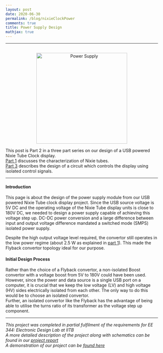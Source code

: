 ```yaml
---
layout: post
date: 2020-06-30
permalink: /blog/nixieClockPower
comments: true
title: Power Supply Design
mathjax: true
---
```


***
<p align="center">
  <br>
  <img src="{{site.baseurl}}/assets/images/power_supply.jpg" alt="Power Supply" height='300'/>
</p>

This post is Part 2 in a three part series on our design of a USB powered Nixie Tube Clock display. <br>
[Part 1]({{site.baseurl}}/blog/nixieClock) discusses the characterization of Nixie tubes. <br>
[Part 3]({{site.baseurl}}/blog/nixieClockController) describes the design of a circuit which controls the display using isolated control signals.

***

#### **Introduction**
This page is about the design of the power supply module from our USB powered Nixie Tube clock display project. Since the USB source voltage is 5V DC and the operating voltage of the Nixie Tube display units is close to 180V DC, we needed to design a power supply capable of achieving this voltage step up. DC-DC power conversion and a large difference between input and output voltage difference mandated a switched mode (SMPS) isolated power supply. 

Despite the high output voltage level required, the convertor still operates in the low power regime (about 2.5 W as explained in [part 1]({{site.baseurl}}/blog/nixieClock)). This made the Flyback convertor topology ideal for our purpose.

#### Initial Design Process
Rather than the choice of a Flyback convertor, a non-isolated Boost convertor with a voltage boost from 5V to 180V could have been used. However, since the power and data source is a single USB port on a computer, it is crucial that we keep the low voltage (LV) and high voltage (HV) sides electrically isolated from each other. The only way to do this would be to choose an isolated convertor.<br>
Further, an isolated convertor like the Flyback has the advantage of being able to utilise the turns ratio of its transformer as the voltage step up component.

***
*This project was completed in partial fulfilment of the requirements for EE 344: Electronic Design Lab at IITB*<br>
*A more detailed description of the project along with schematics can be found in our [project report]({{site.baseurl}}/assets/docs/DD08_Design_Lab_report.pdf)*<br>
*A demonstration of our project can be [found here](https://youtu.be/MN-FbMPmbiw)*
